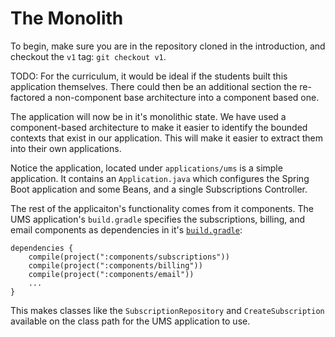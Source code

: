 # The Monolith

To begin, make sure you are in the repository cloned in the introduction, and checkout the `v1` tag: `git checkout v1`.

TODO: For the curriculum, it would be ideal if the students built this application themselves. There could then be an additional section the re-factored a non-component base architecture into a component based one.

The application will now be in it's monolithic state. We have used a component-based architecture to make it easier to identify the bounded contexts that exist in our application. This will make it easier to extract them into their own applications.

Notice the application, located under `applications/ums` is a simple application. It contains an `Application.java` which configures the Spring Boot application and some Beans, and a single Subscriptions Controller. 

The rest of the applicaiton's functionality comes from it components. The UMS application's `build.gradle` specifies the subscriptions, billing, and email components as dependencies in it's [`build.gradle`](../applications/ums/build.gradle):
```
dependencies {
    compile(project(":components/subscriptions"))
    compile(project(":components/billing"))
    compile(project(":components/email"))
    ...
}
```
This makes classes like the `SubscriptionRepository` and `CreateSubscription` available on the class path for the UMS application to use.

